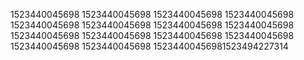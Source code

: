 1523440045698
1523440045698
1523440045698
1523440045698
1523440045698
1523440045698
1523440045698
1523440045698
1523440045698
1523440045698
1523440045698
1523440045698
1523440045698
1523440045698
15234400456981523494227314